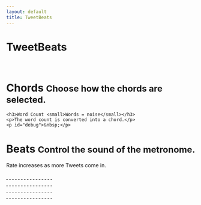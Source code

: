 ```yaml
---
layout: default
title: TweetBeats
---
```


<div class="container">
  
<div class="row">
 <h1>TweetBeats</h1>
  <div id="buffer-container" class="span6 progress progress-striped active noisy">
    <div id="buffer-progress" class="bar">&nbsp;</div>
  </div>  
</div>


<div id="tweet-controls" class="row">
<div class="span6">
  <h1>Chords <small>Choose how the chords are selected.</small></h1>
  <div id="chord-controls">

    <h3>Word Count <small>Words = noise</small></h3>
    <p>The word count is converted into a chord.</p>
    <p id="debug">&nbsp;</p>
  </div>
</div>
<div class="span6">
  <h1>Beats <small>Control the sound of the metronome. </small></h1>
  <p>Rate increases as more Tweets come in.</p>
  <div id="metro-controls">
  <div id="metro-1" class="span1">
    <a href="#" class="btn btn-small" note="note1">&nbsp;</a>
    <a href="#" class="btn btn-small" note="note2">&nbsp;</a>
    <a href="#" class="btn btn-small" note="note3">&nbsp;</a>
    <a href="#" class="btn btn-small" note="note4">&nbsp;</a>
    <a href="#" class="btn btn-small" note="note5">&nbsp;</a>
    <a href="#" class="btn btn-small" note="note6">&nbsp;</a>
    <a href="#" class="btn btn-small" note="note7">&nbsp;</a>
    <a href="#" class="btn btn-small" note="note8">&nbsp;</a>
    <a href="#" class="btn btn-small" note="note9">&nbsp;</a>
    <a href="#" class="btn btn-small" note="note10">&nbsp;</a>
    <a href="#" class="btn btn-small" note="note11">&nbsp;</a>
    <a href="#" class="btn btn-small" note="note12">&nbsp;</a>
    <a href="#" class="btn btn-small" note="note13">&nbsp;</a>
    <a href="#" class="btn btn-small" note="note14">&nbsp;</a>
    <a href="#" class="btn btn-small" note="note15">&nbsp;</a>
    <a href="#" class="btn btn-small" note="note16">&nbsp;</a>
  </div>
  <div id="metro-2" class="span1">
    <a href="#" class="btn btn-small" note="note1">&nbsp;</a>
    <a href="#" class="btn btn-small" note="note2">&nbsp;</a>
    <a href="#" class="btn btn-small" note="note3">&nbsp;</a>
    <a href="#" class="btn btn-small" note="note4">&nbsp;</a>
    <a href="#" class="btn btn-small" note="note5">&nbsp;</a>
    <a href="#" class="btn btn-small" note="note6">&nbsp;</a>
    <a href="#" class="btn btn-small" note="note7">&nbsp;</a>
    <a href="#" class="btn btn-small" note="note8">&nbsp;</a>
    <a href="#" class="btn btn-small" note="note9">&nbsp;</a>
    <a href="#" class="btn btn-small" note="note10">&nbsp;</a>
    <a href="#" class="btn btn-small" note="note11">&nbsp;</a>
    <a href="#" class="btn btn-small" note="note12">&nbsp;</a>
    <a href="#" class="btn btn-small" note="note13">&nbsp;</a>
    <a href="#" class="btn btn-small" note="note14">&nbsp;</a>
    <a href="#" class="btn btn-small" note="note15">&nbsp;</a>
    <a href="#" class="btn btn-small" note="note16">&nbsp;</a>
  </div>
  <div id="metro-3" class="span1">
    <a href="#" class="btn btn-small" note="note1">&nbsp;</a>
    <a href="#" class="btn btn-small" note="note2">&nbsp;</a>
    <a href="#" class="btn btn-small" note="note3">&nbsp;</a>
    <a href="#" class="btn btn-small" note="note4">&nbsp;</a>
    <a href="#" class="btn btn-small" note="note5">&nbsp;</a>
    <a href="#" class="btn btn-small" note="note6">&nbsp;</a>
    <a href="#" class="btn btn-small" note="note7">&nbsp;</a>
    <a href="#" class="btn btn-small" note="note8">&nbsp;</a>
    <a href="#" class="btn btn-small" note="note9">&nbsp;</a>
    <a href="#" class="btn btn-small" note="note10">&nbsp;</a>
    <a href="#" class="btn btn-small" note="note11">&nbsp;</a>
    <a href="#" class="btn btn-small" note="note12">&nbsp;</a>
    <a href="#" class="btn btn-small" note="note13">&nbsp;</a>
    <a href="#" class="btn btn-small" note="note14">&nbsp;</a>
    <a href="#" class="btn btn-small" note="note15">&nbsp;</a>
    <a href="#" class="btn btn-small" note="note16">&nbsp;</a>
  </div>
  <div id="metro-4" class="span1">
    <a href="#" class="btn btn-small" note="note1">&nbsp;</a>
    <a href="#" class="btn btn-small" note="note2">&nbsp;</a>
    <a href="#" class="btn btn-small" note="note3">&nbsp;</a>
    <a href="#" class="btn btn-small" note="note4">&nbsp;</a>
    <a href="#" class="btn btn-small" note="note5">&nbsp;</a>
    <a href="#" class="btn btn-small" note="note6">&nbsp;</a>
    <a href="#" class="btn btn-small" note="note7">&nbsp;</a>
    <a href="#" class="btn btn-small" note="note8">&nbsp;</a>
    <a href="#" class="btn btn-small" note="note9">&nbsp;</a>
    <a href="#" class="btn btn-small" note="note10">&nbsp;</a>
    <a href="#" class="btn btn-small" note="note11">&nbsp;</a>
    <a href="#" class="btn btn-small" note="note12">&nbsp;</a>
    <a href="#" class="btn btn-small" note="note13">&nbsp;</a>
    <a href="#" class="btn btn-small" note="note14">&nbsp;</a>
    <a href="#" class="btn btn-small" note="note15">&nbsp;</a>
    <a href="#" class="btn btn-small" note="note16">&nbsp;</a>
  </div>
  </div>
</div>
</div>


<div id="tweet-holder">&nbsp;</div>
<div id="tweet-receiver">&nbsp;</div>
</div>
<div id="tweet-sidebar" class="span4 offset3 noisy">&nbsp;</div>
